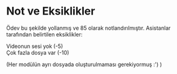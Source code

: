 # Not ve Eksiklikler
Ödev bu şekilde yollanmış ve 85 olarak notlandırılmıştır. Asistanlar tarafından belirtilen eksiklikler:  


Videonun sesi yok (-5)  
Çok fazla dosya var (-10)  


(Her modülün ayrı dosyada oluşturulmaması gerekiyormuş :') )
